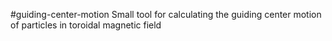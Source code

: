 #guiding-center-motion
Small tool for calculating the guiding center motion of particles in toroidal magnetic field